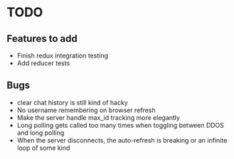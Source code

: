 # TODO

## Features to add

* Finish redux integration testing 
* Add reducer tests

## Bugs

* clear chat history is still kind of hacky
* No username remembering on browser refresh
* Make the server handle max_id tracking more elegantly
* Long polling gets called too many times when toggling between DDOS and long polling
* When the server disconnects, the auto-refresh is breaking or an infinite loop of some kind